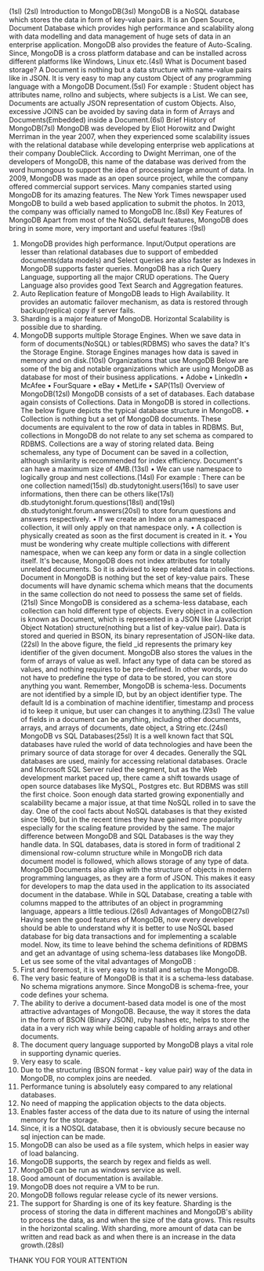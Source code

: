 (1sl) 
(2sl) 
Introduction to MongoDB(3sl)
MongoDB is a NoSQL database which stores the data in form of key-value pairs. It is an Open Source, Document Database which provides high performance and scalability along with data modelling and data management of huge sets of data in an enterprise application.
MongoDB also provides the feature of Auto-Scaling. Since, MongoDB is a cross platform database and can be installed across different platforms like Windows, Linux etc.(4sl)
What is Document based storage?
A Document is nothing but a data structure with name-value pairs like in JSON. It is very easy to map any custom Object of any programming language with a MongoDB Document.(5sl) For example : Student object has attributes name, rollno and subjects, where subjects is a List.
We can see, Documents are actually JSON representation of custom Objects. Also, excessive JOINS can be avoided by saving data in form of Arrays and Documents(Embedded) inside a Document.(6sl)
Brief History of MongoDB(7sl)
MongoDB was developed by Eliot Horowitz and Dwight Merriman in the year 2007, when they experienced some scalability issues with the relational database while developing enterprise web applications at their company DoubleClick. According to Dwight Merriman, one of the developers of MongoDB, this name of the database was derived from the word humongous to support the idea of processing large amount of data.
In 2009, MongoDB was made as an open source project, while the company offered commercial support services. Many companies started using MongoDB for its amazing features. The New York Times newspaper used MongoDB to build a web based application to submit the photos. In 2013, the company was officially named to MongoDB Inc.(8sl)
Key Features of MongoDB 
Apart from most of the NoSQL default features, MongoDB does bring in some more, very important and useful features :(9sl)
1.	MongoDB provides high performance. Input/Output operations are lesser than relational databases due to support of embedded documents(data models) and Select queries are also faster as Indexes in MongoDB supports faster queries. MongoDB has a rich Query Language, supporting all the major CRUD operations. The Query Language also provides good Text Search and Aggregation features.
2.	Auto Replication feature of MongoDB leads to High Availability. It provides an automatic failover mechanism, as data is restored through backup(replica) copy if server fails.
3.	Sharding is a major feature of MongoDB. Horizontal Scalability is possible due to sharding.
4.	MongoDB supports multiple Storage Engines. When we save data in form of documents(NoSQL) or tables(RDBMS) who saves the data? It's the Storage Engine. Storage Engines manages how data is saved in memory and on disk.(10sl)
Organizations that use MongoDB
Below are some of the big and notable organizations which are using MongoDB as database for most of their business applications.
•	Adobe
•	LinkedIn
•	McAfee
•	FourSquare
•	eBay
•	MetLife
•	SAP(11sl)
Overview of MongoDB(12sl)
MongoDB consists of a set of databases. Each database again consists of Collections. Data in MongoDB is stored in collections. The below figure depicts the typical database structure in MongoDB.
•	Collection is nothing but a set of MongoDB documents. These documents are equivalent to the row of data in tables in RDBMS. But, collections in MongoDB do not relate to any set schema as compared to RDBMS. Collections are a way of storing related data. Being schemaless, any type of Document can be saved in a collection, although similarity is recommended for index efficiency. Document's can have a maximum size of 4MB.(13sl)
•	We can use namespace to logically group and nest collections.(14sl) For example : There can be one collection named(15sl) db.studytonight.users(16sl) to save user informations, then there can be others like(17sl) db.studytonight.forum.questions(18sl) and(19sl) db.studytonight.forum.answers(20sl) to store forum questions and answers respectively.
•	If we create an Index on a namespaced collection, it will only apply on that namespace only.
•	A collection is physically created as soon as the first document is created in it.
•	You must be wondering why create multiple collections with different namespace, when we can keep any form or data in a single collection itself. It's because, MongoDB does not index attributes for totally unrelated documents. So it is advised to keep related data in collections.
Document in MongoDB is nothing but the set of key-value pairs. These documents will have dynamic schema which means that the documents in the same collection do not need to possess the same set of fields.(21sl)
Since MongoDB is considered as a schema-less database, each collection can hold different type of objects. Every object in a collection is known as Document, which is represented in a JSON like (JavaScript Object Notation) structure(nothing but a list of key-value pair). Data is stored and queried in BSON, its binary representation of JSON-like data.(22sl)
In the above figure, the field _id represents the primary key identifier of the given document. MongoDB also stores the values in the form of arrays of value as well. Infact any type of data can be stored as values, and nothing requires to be pre-defined. In other words, you do not have to predefine the type of data to be stored, you can store anything you want. Remember, MongoDB is schema-less.
Documents are not identified by a simple ID, but by an object identifier type. The default Id is a combination of machine identifier, timestamp and process id to keep it unique, but user can changes it to anything.(23sl)
The value of fields in a document can be anything, including other documents, arrays, and arrays of documents, date object, a String etc.(24sl)
MongoDB vs SQL Databases(25sl) 
It is a well known fact that SQL databases have ruled the world of data technologies and have been the primary source of data storage for over 4 decades. Generally the SQL databases are used, mainly for accessing relational databases.
Oracle and Microsoft SQL Server ruled the segment, but as the Web development market paced up, there came a shift towards usage of open source databases like MySQL, Postgres etc. But RDBMS was still the first choice.
Soon enough data started growing exponentially and scalability became a major issue, at that time NoSQL rolled in to save the day.
One of the cool facts about NoSQL databases is that they existed since 1960, but in the recent times they have gained more popularity especially for the scaling feature provided by the same.
The major difference between MongoDB and SQL Databases is the way they handle data. In SQL databases, data is stored in form of traditional 2 dimensional row-column structure while in MongoDB rich data document model is followed, which allows storage of any type of data.
MongoDB Documents also align with the structure of objects in modern programming languages, as they are a form of JSON. This makes it easy for developers to map the data used in the application to its associated document in the database. While in SQL Database, creating a table with columns mapped to the attributes of an object in programming language, appears a little tedious.(26sl)
Advantages of MongoDB(27sl)
Having seen the good features of MongoDB, now every developer should be able to understand why it is better to use NoSQL based database for big data transactions and for implementing a scalable model. Now, its time to leave behind the schema definitions of RDBMS and get an advantage of using schema-less databases like MongoDB. Let us see some of the vital advantages of MongoDB :
1.	First and foremost, it is very easy to install and setup the MongoDB.
2.	The very basic feature of MongoDB is that it is a schema-less database. No schema migrations anymore. Since MongoDB is schema-free, your code defines your schema.
3.	The ability to derive a document-based data model is one of the most attractive advantages of MongoDB. Because, the way it stores the data in the form of BSON (Binary JSON), ruby hashes etc, helps to store the data in a very rich way while being capable of holding arrays and other documents.
4.	The document query language supported by MongoDB plays a vital role in supporting dynamic queries.
5.	Very easy to scale.
6.	Due to the structuring (BSON format - key value pair) way of the data in MongoDB, no complex joins are needed.
7.	Performance tuning is absolutely easy compared to any relational databases.
8.	No need of mapping the application objects to the data objects.
9.	Enables faster access of the data due to its nature of using the internal memory for the storage.
10.	Since, it is a NOSQL database, then it is obviously secure because no sql injection can be made.
11.	MongoDB can also be used as a file system, which helps in easier way of load balancing.
12.	MongoDB supports, the search by regex and fields as well.
13.	MongoDB can be run as windows service as well.
14.	Good amount of documentation is available.
15.	MongoDB does not require a VM to be run.
16.	MongoDB follows regular release cycle of its newer versions.
17.	The support for Sharding is one of its key feature. Sharding is the process of storing the data in different machines and MongoDB's ability to process the data, as and when the size of the data grows. This results in the horizontal scaling. With sharding, more amount of data can be written and read back as and when there is an increase in the data growth.(28sl)

THANK YOU FOR YOUR ATTENTION
